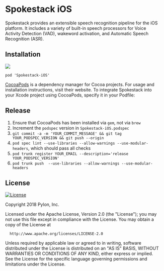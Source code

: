 # Spokestack iOS

Spokestack provides an extensible speech recognition pipeline for the iOS
platform. It includes a variety of built-in speech processors for Voice
Activity Detection (VAD), wakeword activation, and Automatic Speech Recognition (ASR).

## Installation
[![](https://img.shields.io/cocoapods/v/Spokestack-iOS.svg)](https://cocoapods.org/pods/Spokestack-iOS)

`pod 'Spokestack-iOS'`

[CocoaPods](https://cocoapods.org) is a dependency manager for Cocoa projects. For usage and installation instructions, visit their website. To integrate Spokestack into your Xcode project using CocoaPods, specify it in your Podfile:

## Release
  1. Ensure that CocoaPods has been installed via `gem`, not via `brew`
  2. Increment the `podspec` version in `Spokestack-iOS.podspec`
  3. `git commit -a -m 'YOUR_COMMIT_MESSAGE' && git tag YOUR_PODSPEC_VERSION && git push --origin`
  4. `pod spec lint --use-libraries --allow-warnings --use-modular-headers`, which should pass all checks 
  6. `pod trunk register YOUR_EMAIL --description='release YOUR_PODSPEC_VERSION'`
  7. `pod trunk push  --use-libraries --allow-warnings --use-modular-headers`

## License
[![License](https://img.shields.io/badge/License-Apache%202.0-green.svg)](https://opensource.org/licenses/Apache-2.0)

Copyright 2018 Pylon, Inc.

  Licensed under the Apache License, Version 2.0 (the "License");
  you may not use this file except in compliance with the License.
  You may obtain a copy of the License at

      http://www.apache.org/licenses/LICENSE-2.0

  Unless required by applicable law or agreed to in writing, software
  distributed under the License is distributed on an "AS IS" BASIS,
  WITHOUT WARRANTIES OR CONDITIONS OF ANY KIND, either express or implied.
  See the License for the specific language governing permissions and
  limitations under the License.
